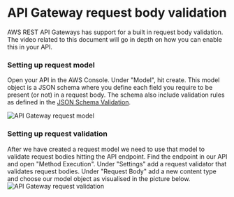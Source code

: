 # API Gateway request body validation

AWS REST API Gateways has support for a built in request body validation. The video related to this document will go in depth on how you can enable this in your API.


### Setting up request model
Open your API in the AWS Console. Under "Model", hit create. This model object is a JSON schema where you define each field you require to be present (or not) in a request body. The schema also include validation rules as defined in the [JSON Schema Validation](http://json-schema.org/draft/2020-12/json-schema-validation.html).

![API Gateway request model][requestModel]


### Setting up request validation
After we have created a request model we need to use that model to validate request bodies hitting the API endpoint. Find the endpoint in our API and open "Method Execution". Under "Settings" add a request validator that validates request bodies. Under "Request Body" add a new content type and choose our model object as visualised in the picture below.
![API Gateway request validation][requestValidation]


[requestModel]: https://github.com/endre-synnes/python_aws_course/blob/master/images/APIGatewayRequestModel.png?raw=true "API Gateway request model"

[requestValidation]: https://github.com/endre-synnes/python_aws_course/blob/master/images/APIGatewayRequestValidation.png?raw=true "API Gateway request validation"
